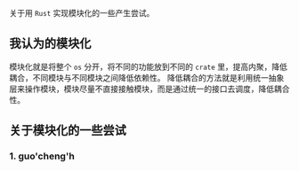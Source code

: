 关于用 `Rust` 实现模块化的一些产生尝试。

## 我认为的模块化

模块化就是将整个 `os` 分开，将不同的功能放到不同的 `crate` 里，提高内聚，降低耦合，不同模块与不同模块之间降低依赖性。 
降低耦合的方法就是利用统一抽象层来操作模块，模块尽量不直接接触模块，而是通过统一的接口去调度，降低耦合性。

## 关于模块化的一些尝试
### 1. guo'cheng'h